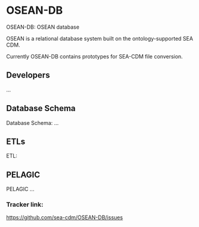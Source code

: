 # OSEAN-DB
OSEAN-DB: OSEAN database

OSEAN is a relational database system built on the ontology-supported SEA CDM.

Currently OSEAN-DB contains prototypes for SEA-CDM file conversion.

## Developers 

... 



## Database Schema

Database Schema: ...


## ETLs

ETL:

## PELAGIC 

PELAGIC ... 

### Tracker link:  
https://github.com/sea-cdm/OSEAN-DB/issues 



